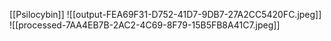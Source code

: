[[Psilocybin]]
![[output-FEA69F31-D752-41D7-9DB7-27A2CC5420FC.jpeg]]
![[processed-7AA4EB7B-2AC2-4C69-8F79-15B5FB8A41C7.jpeg]]

